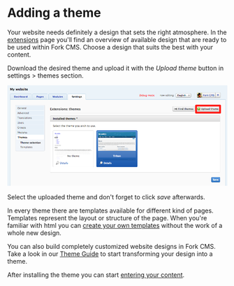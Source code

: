# Adding a theme

Your website needs definitely a design that sets the right atmosphere. In the [extensions](http://www.fork-cms.com/extensions/themes) page you'll find an overview of available design that are ready to be used within Fork CMS. Choose a design that suits the best with your content.

Download the desired theme and upload it with the *Upload theme* button in settings > themes section.

![Themes overview](assets/themes.png)

Select the uploaded theme and don't forget to click *save* afterwards.

In every theme there are templates available for different kind of pages. Templates represent the layout or structure of the page. When you're familiar with html you can [create your own templates](#todo) without the work of a whole new design.

You can also build completely customized website designs in Fork CMS. Take a look in our [Theme Guide](#todo) to start transforming your design into a theme.

After installing the theme you can start [entering your content](#todo).